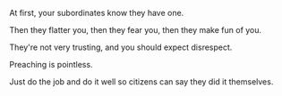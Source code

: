 At first, your subordinates know they have one.

Then they flatter you,
then they fear you,
then they make fun of you.

They're not very trusting,
and you should expect disrespect.

Preaching is pointless.

Just do the job and do it well
so citizens can say
they did it themselves.
